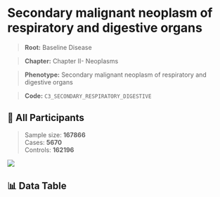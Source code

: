 # Secondary malignant neoplasm of respiratory and digestive organs

> **Root:** Baseline Disease  

> **Chapter:** Chapter II- Neoplasms  

> **Phenotype:** Secondary malignant neoplasm of respiratory and digestive organs  

> **Code:** `C3_SECONDARY_RESPIRATORY_DIGESTIVE`

## 🧪 All Participants  
> Sample size: **167866**  
> Cases: **5670**  
> Controls: **162196**
<img src="/Sensitive/Figures/ALL/Incidence/C3_SECONDARY_RESPIRATORY_DIGESTIVE.png"/>

## 📊 Data Table
<CsvTableMRF src="/Sensitive/Data/ALL/Incidence/COX_C3_SECONDARY_RESPIRATORY_DIGESTIVE.csv"/>

